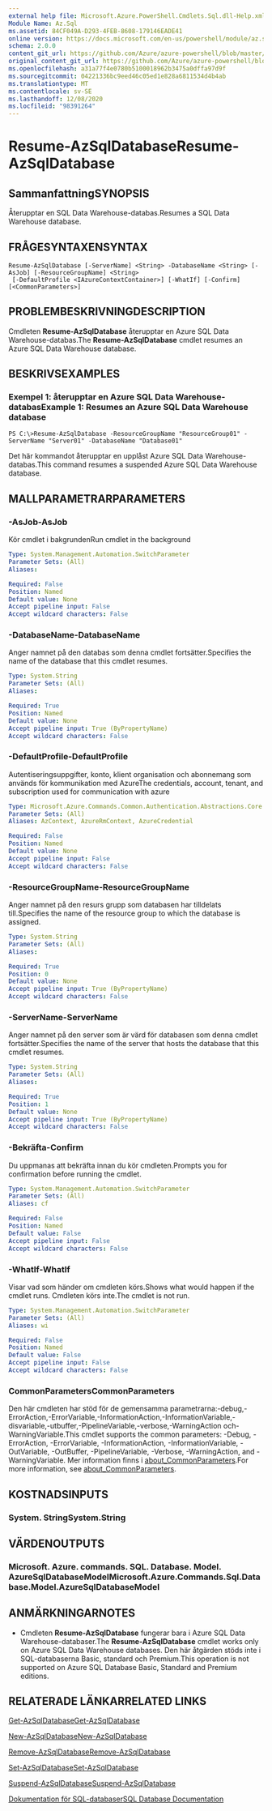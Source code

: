 ```yaml
---
external help file: Microsoft.Azure.PowerShell.Cmdlets.Sql.dll-Help.xml
Module Name: Az.Sql
ms.assetid: 84CF049A-D293-4FEB-8608-179146EADE41
online version: https://docs.microsoft.com/en-us/powershell/module/az.sql/resume-azsqldatabase
schema: 2.0.0
content_git_url: https://github.com/Azure/azure-powershell/blob/master/src/Sql/Sql/help/Resume-AzSqlDatabase.md
original_content_git_url: https://github.com/Azure/azure-powershell/blob/master/src/Sql/Sql/help/Resume-AzSqlDatabase.md
ms.openlocfilehash: a31a77f4e0780b5100018962b3475a0dffa97d9f
ms.sourcegitcommit: 04221336bc9eed46c05ed1e828a6811534d4b4ab
ms.translationtype: MT
ms.contentlocale: sv-SE
ms.lasthandoff: 12/08/2020
ms.locfileid: "98391264"
---
```

# <span data-ttu-id="5e74a-101">Resume-AzSqlDatabase</span><span class="sxs-lookup"><span data-stu-id="5e74a-101">Resume-AzSqlDatabase</span></span>

## <span data-ttu-id="5e74a-102">Sammanfattning</span><span class="sxs-lookup"><span data-stu-id="5e74a-102">SYNOPSIS</span></span>
<span data-ttu-id="5e74a-103">Återupptar en SQL Data Warehouse-databas.</span><span class="sxs-lookup"><span data-stu-id="5e74a-103">Resumes a SQL Data Warehouse database.</span></span>

## <span data-ttu-id="5e74a-104">FRÅGESYNTAXEN</span><span class="sxs-lookup"><span data-stu-id="5e74a-104">SYNTAX</span></span>

```
Resume-AzSqlDatabase [-ServerName] <String> -DatabaseName <String> [-AsJob] [-ResourceGroupName] <String>
 [-DefaultProfile <IAzureContextContainer>] [-WhatIf] [-Confirm] [<CommonParameters>]
```

## <span data-ttu-id="5e74a-105">PROBLEMBESKRIVNING</span><span class="sxs-lookup"><span data-stu-id="5e74a-105">DESCRIPTION</span></span>
<span data-ttu-id="5e74a-106">Cmdleten **Resume-AzSqlDatabase** återupptar en Azure SQL Data Warehouse-databas.</span><span class="sxs-lookup"><span data-stu-id="5e74a-106">The **Resume-AzSqlDatabase** cmdlet resumes an Azure SQL Data Warehouse database.</span></span>

## <span data-ttu-id="5e74a-107">BESKRIVS</span><span class="sxs-lookup"><span data-stu-id="5e74a-107">EXAMPLES</span></span>

### <span data-ttu-id="5e74a-108">Exempel 1: återupptar en Azure SQL Data Warehouse-databas</span><span class="sxs-lookup"><span data-stu-id="5e74a-108">Example 1: Resumes an Azure SQL Data Warehouse database</span></span>
```
PS C:\>Resume-AzSqlDatabase -ResourceGroupName "ResourceGroup01" -ServerName "Server01" -DatabaseName "Database01"
```

<span data-ttu-id="5e74a-109">Det här kommandot återupptar en upplåst Azure SQL Data Warehouse-databas.</span><span class="sxs-lookup"><span data-stu-id="5e74a-109">This command resumes a suspended Azure SQL Data Warehouse database.</span></span>

## <span data-ttu-id="5e74a-110">MALLPARAMETRAR</span><span class="sxs-lookup"><span data-stu-id="5e74a-110">PARAMETERS</span></span>

### <span data-ttu-id="5e74a-111">-AsJob</span><span class="sxs-lookup"><span data-stu-id="5e74a-111">-AsJob</span></span>
<span data-ttu-id="5e74a-112">Kör cmdlet i bakgrunden</span><span class="sxs-lookup"><span data-stu-id="5e74a-112">Run cmdlet in the background</span></span>

```yaml
Type: System.Management.Automation.SwitchParameter
Parameter Sets: (All)
Aliases:

Required: False
Position: Named
Default value: None
Accept pipeline input: False
Accept wildcard characters: False
```

### <span data-ttu-id="5e74a-113">-DatabaseName</span><span class="sxs-lookup"><span data-stu-id="5e74a-113">-DatabaseName</span></span>
<span data-ttu-id="5e74a-114">Anger namnet på den databas som denna cmdlet fortsätter.</span><span class="sxs-lookup"><span data-stu-id="5e74a-114">Specifies the name of the database that this cmdlet resumes.</span></span>

```yaml
Type: System.String
Parameter Sets: (All)
Aliases:

Required: True
Position: Named
Default value: None
Accept pipeline input: True (ByPropertyName)
Accept wildcard characters: False
```

### <span data-ttu-id="5e74a-115">-DefaultProfile</span><span class="sxs-lookup"><span data-stu-id="5e74a-115">-DefaultProfile</span></span>
<span data-ttu-id="5e74a-116">Autentiseringsuppgifter, konto, klient organisation och abonnemang som används för kommunikation med Azure</span><span class="sxs-lookup"><span data-stu-id="5e74a-116">The credentials, account, tenant, and subscription used for communication with azure</span></span>

```yaml
Type: Microsoft.Azure.Commands.Common.Authentication.Abstractions.Core.IAzureContextContainer
Parameter Sets: (All)
Aliases: AzContext, AzureRmContext, AzureCredential

Required: False
Position: Named
Default value: None
Accept pipeline input: False
Accept wildcard characters: False
```

### <span data-ttu-id="5e74a-117">-ResourceGroupName</span><span class="sxs-lookup"><span data-stu-id="5e74a-117">-ResourceGroupName</span></span>
<span data-ttu-id="5e74a-118">Anger namnet på den resurs grupp som databasen har tilldelats till.</span><span class="sxs-lookup"><span data-stu-id="5e74a-118">Specifies the name of the resource group to which the database is assigned.</span></span>

```yaml
Type: System.String
Parameter Sets: (All)
Aliases:

Required: True
Position: 0
Default value: None
Accept pipeline input: True (ByPropertyName)
Accept wildcard characters: False
```

### <span data-ttu-id="5e74a-119">-ServerName</span><span class="sxs-lookup"><span data-stu-id="5e74a-119">-ServerName</span></span>
<span data-ttu-id="5e74a-120">Anger namnet på den server som är värd för databasen som denna cmdlet fortsätter.</span><span class="sxs-lookup"><span data-stu-id="5e74a-120">Specifies the name of the server that hosts the database that this cmdlet resumes.</span></span>

```yaml
Type: System.String
Parameter Sets: (All)
Aliases:

Required: True
Position: 1
Default value: None
Accept pipeline input: True (ByPropertyName)
Accept wildcard characters: False
```

### <span data-ttu-id="5e74a-121">-Bekräfta</span><span class="sxs-lookup"><span data-stu-id="5e74a-121">-Confirm</span></span>
<span data-ttu-id="5e74a-122">Du uppmanas att bekräfta innan du kör cmdleten.</span><span class="sxs-lookup"><span data-stu-id="5e74a-122">Prompts you for confirmation before running the cmdlet.</span></span>

```yaml
Type: System.Management.Automation.SwitchParameter
Parameter Sets: (All)
Aliases: cf

Required: False
Position: Named
Default value: False
Accept pipeline input: False
Accept wildcard characters: False
```

### <span data-ttu-id="5e74a-123">-WhatIf</span><span class="sxs-lookup"><span data-stu-id="5e74a-123">-WhatIf</span></span>
<span data-ttu-id="5e74a-124">Visar vad som händer om cmdleten körs.</span><span class="sxs-lookup"><span data-stu-id="5e74a-124">Shows what would happen if the cmdlet runs.</span></span>
<span data-ttu-id="5e74a-125">Cmdleten körs inte.</span><span class="sxs-lookup"><span data-stu-id="5e74a-125">The cmdlet is not run.</span></span>

```yaml
Type: System.Management.Automation.SwitchParameter
Parameter Sets: (All)
Aliases: wi

Required: False
Position: Named
Default value: False
Accept pipeline input: False
Accept wildcard characters: False
```

### <span data-ttu-id="5e74a-126">CommonParameters</span><span class="sxs-lookup"><span data-stu-id="5e74a-126">CommonParameters</span></span>
<span data-ttu-id="5e74a-127">Den här cmdleten har stöd för de gemensamma parametrarna:-debug,-ErrorAction,-ErrorVariable,-InformationAction,-InformationVariable,-disvariable,-utbuffer,-PipelineVariable,-verbose,-WarningAction och-WarningVariable.</span><span class="sxs-lookup"><span data-stu-id="5e74a-127">This cmdlet supports the common parameters: -Debug, -ErrorAction, -ErrorVariable, -InformationAction, -InformationVariable, -OutVariable, -OutBuffer, -PipelineVariable, -Verbose, -WarningAction, and -WarningVariable.</span></span> <span data-ttu-id="5e74a-128">Mer information finns i [about_CommonParameters](http://go.microsoft.com/fwlink/?LinkID=113216).</span><span class="sxs-lookup"><span data-stu-id="5e74a-128">For more information, see [about_CommonParameters](http://go.microsoft.com/fwlink/?LinkID=113216).</span></span>

## <span data-ttu-id="5e74a-129">KOSTNADS</span><span class="sxs-lookup"><span data-stu-id="5e74a-129">INPUTS</span></span>

### <span data-ttu-id="5e74a-130">System. String</span><span class="sxs-lookup"><span data-stu-id="5e74a-130">System.String</span></span>

## <span data-ttu-id="5e74a-131">VÄRDEN</span><span class="sxs-lookup"><span data-stu-id="5e74a-131">OUTPUTS</span></span>

### <span data-ttu-id="5e74a-132">Microsoft. Azure. commands. SQL. Database. Model. AzureSqlDatabaseModel</span><span class="sxs-lookup"><span data-stu-id="5e74a-132">Microsoft.Azure.Commands.Sql.Database.Model.AzureSqlDatabaseModel</span></span>

## <span data-ttu-id="5e74a-133">ANMÄRKNINGAR</span><span class="sxs-lookup"><span data-stu-id="5e74a-133">NOTES</span></span>
* <span data-ttu-id="5e74a-134">Cmdleten **Resume-AzSqlDatabase** fungerar bara i Azure SQL Data Warehouse-databaser.</span><span class="sxs-lookup"><span data-stu-id="5e74a-134">The **Resume-AzSqlDatabase** cmdlet works only on Azure SQL Data Warehouse databases.</span></span> <span data-ttu-id="5e74a-135">Den här åtgärden stöds inte i SQL-databaserna Basic, standard och Premium.</span><span class="sxs-lookup"><span data-stu-id="5e74a-135">This operation is not supported on Azure SQL Database Basic, Standard and Premium editions.</span></span>

## <span data-ttu-id="5e74a-136">RELATERADE LÄNKAR</span><span class="sxs-lookup"><span data-stu-id="5e74a-136">RELATED LINKS</span></span>

[<span data-ttu-id="5e74a-137">Get-AzSqlDatabase</span><span class="sxs-lookup"><span data-stu-id="5e74a-137">Get-AzSqlDatabase</span></span>](./Get-AzSqlDatabase.md)

[<span data-ttu-id="5e74a-138">New-AzSqlDatabase</span><span class="sxs-lookup"><span data-stu-id="5e74a-138">New-AzSqlDatabase</span></span>](./New-AzSqlDatabase.md)

[<span data-ttu-id="5e74a-139">Remove-AzSqlDatabase</span><span class="sxs-lookup"><span data-stu-id="5e74a-139">Remove-AzSqlDatabase</span></span>](./Remove-AzSqlDatabase.md)

[<span data-ttu-id="5e74a-140">Set-AzSqlDatabase</span><span class="sxs-lookup"><span data-stu-id="5e74a-140">Set-AzSqlDatabase</span></span>](./Set-AzSqlDatabase.md)

[<span data-ttu-id="5e74a-141">Suspend-AzSqlDatabase</span><span class="sxs-lookup"><span data-stu-id="5e74a-141">Suspend-AzSqlDatabase</span></span>](./Suspend-AzSqlDatabase.md)

[<span data-ttu-id="5e74a-142">Dokumentation för SQL-databaser</span><span class="sxs-lookup"><span data-stu-id="5e74a-142">SQL Database Documentation</span></span>](https://docs.microsoft.com/azure/sql-database/)


